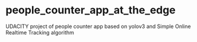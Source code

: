 # people_counter_app_at_the_edge
UDACITY  project of people counter app based on yolov3 and Simple Online Realtime Tracking algorithm
